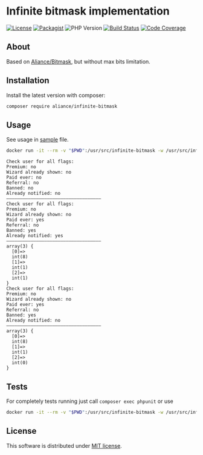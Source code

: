 Infinite bitmask implementation
===

[![License](https://img.shields.io/badge/License-MIT-blue.svg)](https://opensource.org/licenses/MIT)
[![Packagist](https://img.shields.io/packagist/v/aliance/infinite-bitmask.svg)](https://packagist.org/packages/aliance/infinite-bitmask)
![PHP Version](https://img.shields.io/badge/PHP-7.4-green.svg)
[![Build Status](https://travis-ci.org/Aliance/InfiniteBitmask.svg?branch=master)](https://travis-ci.org/Aliance/InfiniteBitmask)
[![Code Coverage](https://scrutinizer-ci.com/g/Aliance/InfiniteBitmask/badges/coverage.png?b=master)](https://scrutinizer-ci.com/g/Aliance/InfiniteBitmask/?branch=master)

About
---

Based on [Aliance/Bitmask](https://github.com/Aliance/Bitmask), but without max bits limitation.

Installation
---

Install the latest version with composer:

```bash
composer require aliance/infinite-bitmask
```

Usage
---

See usage in [sample](./example/example.php) file.

```bash
docker run -it --rm -v "$PWD":/usr/src/infinite-bitmask -w /usr/src/infinite-bitmask php:7.4-cli php example/example.php 
``` 
``` 
Check user for all flags:
Premium: no
Wizard already shown: no
Paid ever: no
Referral: no
Banned: no
Already notified: no
–––––––––––––––––––––––––––––––––––
Check user for all flags:
Premium: no
Wizard already shown: no
Paid ever: yes
Referral: no
Banned: yes
Already notified: yes
–––––––––––––––––––––––––––––––––––
array(3) {
  [0]=>
  int(8)
  [1]=>
  int(1)
  [2]=>
  int(1)
}
Check user for all flags:
Premium: no
Wizard already shown: no
Paid ever: yes
Referral: no
Banned: yes
Already notified: no
–––––––––––––––––––––––––––––––––––
array(3) {
  [0]=>
  int(8)
  [1]=>
  int(1)
  [2]=>
  int(0)
}
```

Tests
---

For completely tests running just call `composer exec phpunit` or use
```bash
docker run -it --rm -v "$PWD":/usr/src/infinite-bitmask -w /usr/src/infinite-bitmask php:7.4-cli php ./vendor/bin/phpunit
```

License
---

This software is distributed under [MIT license](LICENSE).
